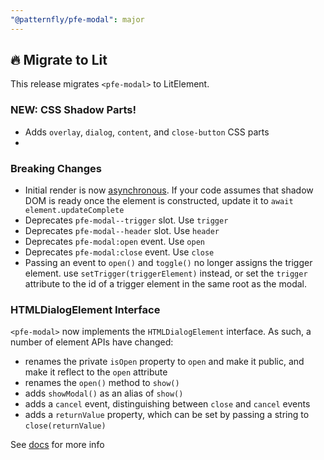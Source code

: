 ```yaml
---
"@patternfly/pfe-modal": major
---
```


## 🔥 Migrate to Lit

This release migrates `<pfe-modal>` to LitElement.

### NEW: CSS Shadow Parts!
- Adds `overlay`, `dialog`, `content`, and `close-button` CSS parts
-
### Breaking Changes
- Initial render is now [asynchronous](https://lit.dev/docs/components/lifecycle/#reactive-update-cycle).
  If your code assumes that shadow DOM is ready once the element is constructed, update it to `await element.updateComplete`
- Deprecates `pfe-modal--trigger` slot. Use `trigger`
- Deprecates `pfe-modal--header` slot. Use `header`
- Deprecates `pfe-modal:open` event. Use `open`
- Deprecates `pfe-modal:close` event. Use `close`
- Passing an event to `open()` and `toggle()` no longer assigns the trigger element.
    use `setTrigger(triggerElement)` instead,
    or set the `trigger` attribute to the id of a trigger element in the same root as the modal.

### HTMLDialogElement Interface

`<pfe-modal>` now implements the `HTMLDialogElement` interface. As such, a number of element APIs have changed:

- renames the private `isOpen` property to `open` and make it public, and make it reflect to the `open` attribute
- renames the `open()` method to `show()`
- adds `showModal()` as an alias of `show()`
- adds a `cancel` event, distinguishing between `close` and `cancel` events
- adds a `returnValue` property, which can be set by passing a string to `close(returnValue)`


See [docs](https://patternflyelements.org/components/modal/) for more info
